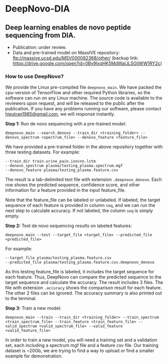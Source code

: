 # DeepNovo-DIA

## Deep learning enables de novo peptide sequencing from DIA.

- Publication: under review.
- Data and pre-trained model on MassIVE repository: 
ftp://massive.ucsd.edu/MSV000082368/other/
(backup link: https://drive.google.com/open?id=0By9IxqHK5MdWalJLSGliWW1RY2c)

### How to use DeepNovo?

We provide the Linux pre-compiled file `deepnovo_main`. We have packed the cpu-version of TensorFlow and other required Python libraries, so the software can run on any Linux machine. The source code is available to the reviewers upon request, and will be released to the public after the publication. If you have any problems running our software, please contact hieutran1985@gmail.com, we will response instantly.

**Step 1:** Run de novo sequencing with a pre-trained model:

    deepnovo_main --search_denovo --train_dir <training_folder> --denovo_spectrum <spectrum_file> --denovo_feature <feature_file>

We have provided a pre-trained folder in the above repository together with three testing datasets. For example:

    --train_dir train.urine_pain.ioncnn.lstm
    --denovo_spectrum plasma/testing_plasma.spectrum.mgf
    --denovo_feature plasma/testing_plasma.feature.csv

The result is a tab-delimited text file with extension `.deepnovo_denovo`. Each row shows the predicted sequence, confidence score, and other information for a feature provided in the input feature_file.

Note that the feature_file can be labeled or unlabeled. If labeled, the target sequence of each feature is provided in column `seq`, and we can run the next step to calculate accuracy. If not labeled, the column `seq` is simply empty.

**Step 2:** Test de novo sequencing results on labeled features:

    deepnovo_main --test --target_file <target_file> --predicted_file <predicted_file>

For example:

    --target_file plasma/testing_plasma.feature.csv
    --predicted_file plasma/testing_plasma.feature.csv.deepnovo_denovo
    
As this testing feature_file is labeled, it includes the target sequence for each feature. Thus, DeepNovo can compare the predicted sequence to the target sequence and calculate the accuracy. The result includes 3 files. The file with extension `.accuracy` shows the comparison result for each feature. The other 2 files can be ignored. The accuracy summary is also printed out to the terminal.

**Step 3:** Train a new model:

    deepnovo_main --train --train_dir <training_folder> --train_spectrum <train_spectrum_file> --train_feature <train_feature_file> --valid_spectrum <valid_spectrum_file> --valid_feature <valid_feature_file>

In order to train a new model, you will need a training set and a validation set, each including a spectrum mgf file and a feature csv file. Our training dataset is ~20Gb, we are trying to find a way to upload or find a smaller example for demonstration.
